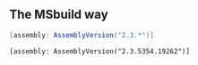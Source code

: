 ## The MSbuild way

``` c#
[assembly: AssemblyVersion("2.3.*")]
```

<i class="fa fa-angle-double-down"></i>

```
[assembly: AssemblyVersion("2.3.5354.19262")]
```